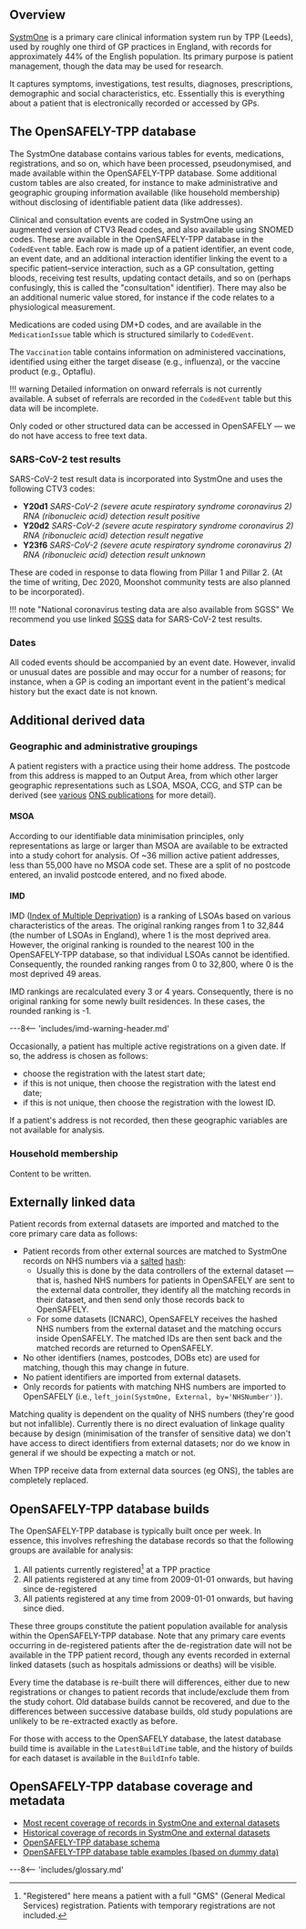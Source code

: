 ## Overview

[SystmOne](https://www.tpp-uk.com/products/systmone) is a primary care clinical information system run by TPP (Leeds), used by roughly one third of GP practices in England, with records for approximately 44% of the English population. Its primary purpose is patient management, though the data may be used for research.

It captures symptoms, investigations, test results, diagnoses, prescriptions, demographic and social characteristics, etc. Essentially this is everything about a patient that is electronically recorded or accessed by GPs.

## The OpenSAFELY-TPP database

The SystmOne database contains various tables for events, medications, registrations, and so on, which have been processed, pseudonymised, and made available within the OpenSAFELY-TPP database. Some additional custom tables are also created, for instance to make administrative and geographic grouping information available (like household membership) without disclosing of identifiable patient data (like addresses).

Clinical and consultation events are coded in SystmOne using an augmented version of CTV3 Read codes, and also available using SNOMED codes. These are available in the OpenSAFELY-TPP database in the `CodedEvent` table. Each row is made up of a patient identifier, an event code, an event date, and an additional interaction identifier linking the event to a specific patient&ndash;service interaction, such as a GP consultation, getting bloods, receiving test results, updating contact details, and so on (perhaps confusingly, this is called the "consultation" identifier). There may also be an additional numeric value stored, for instance if the code relates to a physiological measurement.

Medications are coded using DM+D codes, and are available in the `MedicationIssue` table which is structured similarly to `CodedEvent`.

The `Vaccination` table contains information on administered vaccinations, identified using either the target disease (e.g., influenza), or the vaccine product (e.g., Optaflu). 

!!! warning
    Detailed information on onward referrals is not currently available.
    A subset of referrals are recorded in the `CodedEvent` table but this data will be incomplete.

Only coded or other structured data can be accessed in OpenSAFELY &mdash; we do not have access to free text data.

### SARS-CoV-2 test results

SARS-CoV-2 test result data is incorporated into SystmOne and uses the following CTV3 codes:

* **Y20d1** _SARS-CoV-2 (severe acute respiratory syndrome coronavirus 2) RNA (ribonucleic acid) detection result positive_
* **Y20d2** _SARS-CoV-2 (severe acute respiratory syndrome coronavirus 2) RNA (ribonucleic acid) detection result negative_
* **Y23f6** _SARS-CoV-2 (severe acute respiratory syndrome coronavirus 2) RNA (ribonucleic acid) detection result unknown_

These are coded in response to data flowing from Pillar 1 and Pillar 2. (At the time of writing, Dec 2020, Moonshot community tests are also planned to be incorporated).

!!! note "National coronavirus testing data are also available from SGSS"
    We recommend you use linked [SGSS](dataset-sgsscovid.md) data for SARS-CoV-2 test results.

### Dates

All coded events should be accompanied by an event date.
However, invalid or unusual dates are possible and may occur for a number of reasons; for instance, when a GP is coding an important event in the patient's medical history but the exact date is not known.

## Additional derived data

### Geographic and administrative groupings
A patient registers with a practice using their home address.
The postcode from this address is mapped to an Output Area, from which other larger geographic representations such as LSOA, MSOA, CCG, and STP can be derived (see [various](https://geoportal.statistics.gov.uk/search?q=Beginners%20Guide%20to%20UK%20Geographies) [ONS publications](https://www.ons.gov.uk/methodology/geography/ukgeographies) for more detail).

#### MSOA
According to our identifiable data minimisation principles, only representations as large or larger than MSOA are available to be extracted into a study cohort for analysis.
Of ~36 million active patient addresses, less than 55,000 have no MSOA code set. These are a split of no postcode entered, an invalid postcode entered, and no fixed abode.

#### IMD
IMD ([Index of Multiple Deprivation](https://www.gov.uk/government/statistics/english-indices-of-deprivation-2019)) is a ranking of LSOAs based on various characteristics of the areas.
The original ranking ranges from 1 to 32,844 (the number of LSOAs in England),
where 1 is the most deprived area.
However, the original ranking is rounded to the nearest 100 in the OpenSAFELY-TPP database,
so that individual LSOAs cannot be identified.
Consequently, the rounded ranking ranges from 0 to 32,800,
where 0 is the most deprived 49 areas.

IMD rankings are recalculated every 3 or 4 years.
Consequently, there is no original ranking for some newly built residences.
In these cases, the rounded ranking is -1.

---8<-- 'includes/imd-warning-header.md'

Occasionally, a patient has multiple active registrations on a given date.
If so, the address is chosen as follows:

* choose the registration with the latest start date;
* if this is not unique, then choose the registration with the latest end date;
* if this is not unique, then choose the registration with the lowest ID.

If a patient's address is not recorded, then these geographic variables are not available for analysis.

### Household membership

Content to be written.


## Externally linked data

Patient records from external datasets are imported and matched to the core primary care data as follows:

* Patient records from other external sources are matched to SystmOne records on NHS numbers via a [salted](https://en.wikipedia.org/wiki/Salt_(cryptography)) [hash](https://en.wikipedia.org/wiki/Cryptographic_hash_function):
	* Usually this is done by the data controllers of the external dataset &mdash; that is, hashed NHS numbers for patients in OpenSAFELY are sent to the external data controller, they identify all the matching records in their dataset, and then send only those records back to OpenSAFELY.
	* For some datasets (ICNARC), OpenSAFELY receives the hashed NHS numbers from the external dataset and the matching occurs inside OpenSAFELY. The matched IDs are then sent back and the matched records are returned to OpenSAFELY.
* No other identifiers (names, postcodes, DOBs etc) are used for matching, though this may change in future.
* No patient identifiers are imported from external datasets.
* Only records for patients with matching NHS numbers are imported to OpenSAFELY (i.e., `left_join(SystmOne, External, by='NHSNumber')`).

Matching quality is dependent on the quality of NHS numbers (they're good but not infallible).
Currently there is no direct evaluation of linkage quality because by design (minimisation of the transfer of sensitive data) we don't have access to direct identifiers from external datasets; nor do we know in general if we should be expecting a match or not.

When TPP receive data from external data sources (eg ONS), the tables are completely replaced.

## OpenSAFELY-TPP database builds
The OpenSAFELY-TPP database is typically built once per week.
In essence, this involves refreshing the database records so that the following groups are available for analysis:

1. All patients currently registered[^1] at a TPP practice
2. All patients registered at any time from 2009-01-01 onwards, but having since de-registered
3. All patients registered at any time from 2009-01-01 onwards, but having since died.

These three groups constitute the patient population available for analysis within the OpenSAFELY-TPP database.
Note that any primary care events occurring in de-registered patients after the de-registration date will not be available in the TPP patient record, though any events recorded in external linked datasets (such as hospitals admissions or deaths) will be visible.

Every time the database is re-built there will differences, either due to new registrations or changes to patient records that include/exclude them from the study cohort.
Old database builds cannot be recovered, and due to the differences between successive database builds, old study populations are unlikely to be re-extracted exactly as before.

For those with access to the OpenSAFELY database, the latest database build time is available in the `LatestBuildTime` table, and the history of builds for each dataset is available in the `BuildInfo` table.




## OpenSAFELY-TPP database coverage and metadata

- [Most recent coverage of records in SystmOne and external datasets](https://reports.opensafely.org/reports/opensafely-tpp-database-builds/)
- [Historical coverage of records in SystmOne and external datasets](https://github.com/opensafely/database-notebooks/blob/master/notebooks/database-history.ipynb)
- [OpenSAFELY-TPP database schema](https://reports.opensafely.org/reports/opensafely-tpp-database-schema/)
- [OpenSAFELY-TPP database table examples (based on dummy data)](https://github.com/opensafely/tpp-sql-notebook/blob/master/notebooks/tpp-schema.ipynb)


[^1]:
    "Registered" here means a patient with a full "GMS" (General Medical Services) registration. Patients with temporary registrations are not included.

---8<-- 'includes/glossary.md'
